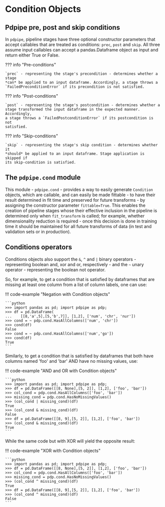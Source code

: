 # Condition Objects

## Pdpipe pre, post and skip conditions

In `pdpipe`, pipeline stages have three optional constructor parameters that
accept callables that are treated as conditions: `prec`, `post` and `skip`.
All three assume input callables can accept a pandas.Dataframe object as input
and return either True or False. 

??? info "Pre-conditions"

    `prec` - representing the stage's precondition - determines whether a stage
    *can* be applied to an input dataframe. Accordingly, a stage throws a
    `FailedPreconditionError` if its precondition is not satisfied.

??? info "Post-conditions"

    `post` - representing the stage's postcondition - determines whether a
    stage transformed the input dataframe in the expected manner. Accordingly,
    a stage throws a `FailedPostconditionError` if its postcondition is not
    satisfied.

??? info "Skip-conditions"

    `skip` - representing the stage's skip condition - determines whether it
    *should* be applied to an input dataframe. Stage application is skipped if
    its skip-condition is satisfied.


## The `pdpipe.cond` module

This module - `pdpipe.cond` - provides a way to easily generate `Condition`
objects, which are callable, and can easily be made fittable - to have their
result determined in fit time and preserved for future transforms - by
assigning the constructor parameter `fittable=True`. This enables the creation
of pipeline stages whose their effective inclusion in the pipeline is
determined only  when `fit_transform` is called; for example, whether
dimensionality reduction is required - once this decision is done in training
time it should be maintained for all future transforms of data (in test and
validation sets or in production).

## Conditions operators

Conditions objects also support the `&`, `^` and `|` binary operators -
representing boolean and, xor and or, respectively - and the `~` unary
operator - representing the boolean not operator.

So, for example, to get a condition that is satisfied by dataframes that are
missing at least one column from a list of column labels, one can use:

!!! code-example "Negation with Condition objects"

    ```python
    >>> import pandas as pd; import pdpipe as pdp;
    >>> df = pd.DataFrame(
    ...    [[8,'a',5],[5,'b',7]], [1,2], ['num', 'chr', 'nur'])
    >>> cond = ~ pdp.cond.HasAllColumns(['num', 'chr'])
    >>> cond(df)
    False
    >>> cond = ~ pdp.cond.HasAllColumns(['num','go'])
    >>> cond(df)
    True
    ```

Similarly, to get a condition that is satisfied by dataframes that both have
columns named 'foo' and 'bar' AND have no missing values, use:

!!! code-example "AND and OR with Condition objects"

    ```python
    >>> import pandas as pd; import pdpipe as pdp;
    >>> df = pd.DataFrame([[8, None],[5, 2]], [1,2], ['foo', 'bar'])
    >>> col_cond = pdp.cond.HasAllColumns(['foo', 'bar'])
    >>> missing_cond = pdp.cond.HasNoMissingValues()
    >>> (col_cond | missing_cond)(df)
    True
    >>> (col_cond & missing_cond)(df)
    False
    >>> df = pd.DataFrame([[8, 9],[5, 2]], [1,2], ['foo', 'bar'])
    >>> (col_cond & missing_cond)(df)
    True
    ```

While the same code but with XOR will yield the opposite result:

!!! code-example "XOR with Condition objects"

    ```python
    >>> import pandas as pd; import pdpipe as pdp;
    >>> df = pd.DataFrame([[8, None],[5, 2]], [1,2], ['foo', 'bar'])
    >>> col_cond = pdp.cond.HasAllColumns(['foo', 'bar'])
    >>> missing_cond = pdp.cond.HasNoMissingValues()
    >>> (col_cond ^ missing_cond)(df)
    True
    >>> df = pd.DataFrame([[8, 9],[5, 2]], [1,2], ['foo', 'bar'])
    >>> (col_cond ^ missing_cond)(df)
    False
    ```
